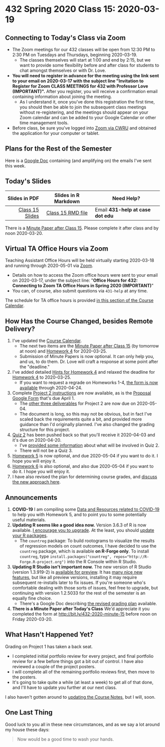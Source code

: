 # 432 Spring 2020 Class 15: 2020-03-19

## Connecting to Today's Class via Zoom

- The Zoom meetings for our 432 classes will be open from 12:30 PM to 2:30 PM on Tuesdays and Thursdays, beginning 2020-03-19.
    - The classes themselves will start at 1:00 and end by 2:15, but we want to provide some flexibility before and after class for students to chat amongst themselves or with Dr. Love.
- **You will need to register in advance for the meeting using the link sent to your email on 2020-03-17 with the subject line "Invitation to Register for Zoom CLASS MEETINGS for 432 with Professor Love (IMPORTANT)".** After you register, you will receive a confirmation email containing information about joining the meeting. 
    - As I understand it, once you've done this registration the first time, you should then be able to join the subsequent class meetings without re-registering, and the meetings should appear on your Zoom calendar and can be added to your Google Calendar or other time management tools.
- Before class, be sure you've logged into [Zoom via CWRU](https://case.edu/utech/help/knowledge-base/zoom/zoom-information) and obtained the application for your computer or tablet.

## Plans for the Rest of the Semester

Here is a [Google Doc](http://bit.ly/432-next-steps) containing (and amplifying on) the emails I've sent this week.

## Today's Slides

Slides in PDF | Slides in R Markdown | Need Help?
------------: | :------------------: | ---------------------------
[Class 15 Slides](https://github.com/THOMASELOVE/2020-432/blob/master/classes/class15/432_2020_slides15.pdf) | [Class 15 RMD file](https://github.com/THOMASELOVE/2020-432/blob/master/classes/class15/432_2020_slides15.Rmd) | Email **431-help at case dot edu**

There is a [Minute Paper after Class 15](http://bit.ly/432-2020-minute-15). Please complete it after class and by noon 2020-03-20.

## Virtual TA Office Hours via Zoom

Teaching Assistant Office Hours will be held virtually starting 2020-03-18 and running through 2020-05-01 via [Zoom](https://case.edu/utech/help/knowledge-base/zoom/zoom-information).

- Details on how to access the Zoom office hours were sent to your email on 2020-03-17, under the subject line: "**Office Hours for 432: Connecting to Zoom TA Office Hours in Spring 2020 (IMPORTANT)**"
- You can, of course, also submit questions via `431-help` at any time.

The schedule for TA office hours is provided [in this section of the Course Calendar](https://github.com/THOMASELOVE/2020-432/blob/master/calendar.md#ta-office-hours).

## How Has the Course Changed, besides Remote Delivery?

1. I've updated the [Course Calendar](https://github.com/THOMASELOVE/2020-432/blob/master/calendar.md).
    - The next two items are the [Minute Paper after Class 15](http://bit.ly/432-2020-minute-15) (by tomorrow at noon) and [Homework 4](https://github.com/THOMASELOVE/2020-432/tree/master/homework/hw04) for 2020-03-25.
    - Submission of Minute Papers is now optional. It can only help you, and us, to do them. Dr. Love will craft a response at some point after the "deadline."
2. I've added detailed [Hints for Homework 4](https://github.com/THOMASELOVE/2020-432/blob/master/homework/hw04/homework4_hints_2020-03-16.pdf) and relaxed the deadline for [Homework 4](https://github.com/THOMASELOVE/2020-432/tree/master/homework/hw04) to 2020-03-25.
    - If you want to request a regrade on Homeworks 1-4, [the form is now available](http://bit.ly/432-2020-homework-regrade-requests) through 2020-04-24.
3. Complete [Project 2 instructions](https://github.com/THOMASELOVE/2020-432/tree/master/projects/project2) are now available, as is the [Proposal Google Form](http://bit.ly/432-2020-project2-proposal-form) that's due April 1. 
    - The [other three deliverables](https://github.com/THOMASELOVE/2020-432/tree/master/projects/project2) for Project 2 are now due on 2020-05-04. 
    - The document is long, so this may not be obvious, but in fact I've scaled back the requirements quite a bit, and provided more guidance than I'd originally planned. I've also changed the grading structure for this project.
4. [Quiz 2](https://github.com/THOMASELOVE/2020-432/tree/master/quizzes/quiz2) has been pushed back so that you'll receive it 2020-04-03 and it's due on 2020-04-20. 
    - I've [provided some information](https://github.com/THOMASELOVE/2020-432/tree/master/quizzes/quiz2) about what will be involved in Quiz 2.
    - There will not be a Quiz 3.
5. [Homework 5](https://github.com/THOMASELOVE/2020-432/tree/master/homework/hw05) is now optional, and due 2020-05-04 if you want to do it. I hope you will enjoy it.
6. [Homework 6](https://github.com/THOMASELOVE/2020-432/tree/master/homework/hw06) is also optional, and also due 2020-05-04 if you want to do it. I hope you will enjoy it.
7. I have also revised the plan for determining course grades, and [discuss the new approach here](http://bit.ly/432-2020-grading-plan).

## Announcements

1. **COVID-19** I am compiling some [Data and Resources related to COVID-19](https://github.com/THOMASELOVE/2020-432/blob/master/covid19resources.md) to help you with Homework 5, and to point you to some potentially useful materials.
2. **Updating R seems like a good idea now.** Version 3.6.3 of R is now available. [I encourage you to upgrade](https://github.com/THOMASELOVE/2020-432/blob/master/software.md). At the least, you should [update your R packages](https://github.com/THOMASELOVE/2020-432/blob/master/software.md).
    - The `countreg` package: To build rootograms to visualize the results of regression models on count outcomes, I have decided to use the `countreg` package, which is available **on R-Forge only**. To install `countreg`, type `install.packages("countreg", repos="http://R-Forge.R-project.org")` into the R Console within R Studio.
3. **Updating R Studio isn't important now.** The new version of R Studio (version 1.3.919-2) is [available for preview](https://rstudio.com/products/rstudio/download/preview/). It has [many nice new features](https://rstudio.com/products/rstudio/download/preview-release-notes/), but like all preview versions, installing it may require subsequent re-installs later to fix issues. If you're someone who's comfortable dealing with those sorts of issues, feel free to upgrade, but continuing with version 1.2.5033 for the rest of the semester is an equally fine choice.
    - There's a Google Doc describing [the revised grading plan](http://bit.ly/432-2020-grading-plan) available.
4. **There is a Minute Paper after Today's Class** We'd appreciate it you completed the form at http://bit.ly/432-2020-minute-15 before noon on Friday 2020-03-20.
    
## What Hasn't Happened Yet?

Grading on Project 1 has taken a back seat. 

- I completed initial portfolio review for every project, and final portfolio review for a few before things got a bit out of control. I have also reviewed a couple of the project posters. 
- I will complete all of the remaining portfolio reviews first, then move to the posters. 
- It's going to take quite a while (at least a week) to get all of that done, and I'll have to update you further at our next class.

I also haven't gotten around to [updating the Course Notes](https://thomaselove.github.io/2020-432-book/), but I will, soon.

## One Last Thing

Good luck to you all in these new circumstances, and as we say a lot around my house these days:

> Now would be a good time to wash your hands.



